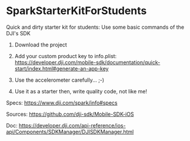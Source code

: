 # SparkStarterKitForStudents
Quick and dirty starter kit for students: Use some basic commands of the DJI's SDK

1) Download the project
2) Add your custom product key to info.plist: https://developer.dji.com/mobile-sdk/documentation/quick-start/index.html#generate-an-app-key


3) Use the accelerometer carefully... ;-)

4) Use it as a starter then, write quality code, not like me!

Specs:
https://www.dji.com/spark/info#specs

Sources:
https://github.com/dji-sdk/Mobile-SDK-iOS

Doc:
https://developer.dji.com/api-reference/ios-api/Components/SDKManager/DJISDKManager.html
